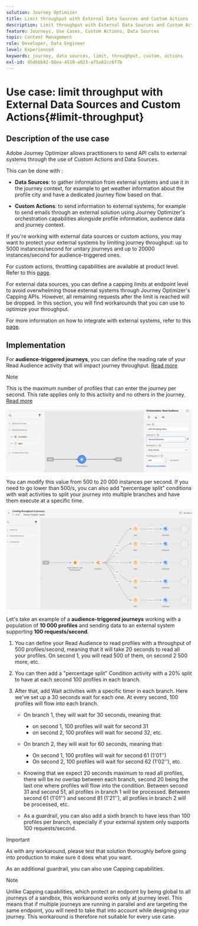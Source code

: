 ```yaml
---
solution: Journey Optimizer
title: Limit throughput with External Data Sources and Custom Actions
description: Limit throughput with External Data Sources and Custom Actions
feature: Journeys, Use Cases, Custom Actions, Data Sources
topic: Content Management
role: Developer, Data Engineer
level: Experienced
keywords: journey, data sources, limit, throughput, custom, actions
exl-id: 45d6bb82-88ea-4510-a023-a75a82cc6f7b
---
```

# Use case: limit throughput with External Data Sources and Custom Actions{#limit-throughput}

## Description of the use case

Adobe Journey Optimizer allows practitioners to send API calls to external systems through the use of Custom Actions and Data Sources.

This can be done with :

* **Data Sources**: to gather information from external systems and use it in the journey context, for example to get weather information about the profile city and have a dedicated journey flow based on that.

* **Custom Actions**: to send information to external systems, for example to send emails through an external solution using Journey Optimizer's orchestration capabilities alongside profile information, audience data and journey context.

If you're working with external data sources or custom actions, you may want to protect your external systems by limiting journey throughput: up to 5000 instances/second for unitary journeys and up to 20000 instances/second for audience-triggered ones. 

For custom actions, throttling capabilities are available at product level. Refer to this [page](../configuration/external-systems.md#capping).

For external data sources, you can define a capping limits at endpoint level to avoid overwhelming those external systems through Journey Optimizer's Capping APIs. However, all remaining requests after the limit is reached will be dropped. In this section, you will find workarounds that you can use to optimize your throughput. 

For more information on how to integrate with external systems, refer to this [page](../configuration/external-systems.md).

## Implementation

For **audience-triggered journeys**, you can define the reading rate of your Read Audience activity that will impact journey throughput. [Read more](../building-journeys/read-audience.md)

>[!NOTE]
>
> This is the maximum number of profiles that can enter the journey per second. This rate applies only to this activity and no others in the journey. [Read more](../building-journeys/read-audience.md)


![](assets/limit-throughput-1.png)

You can modify this value from 500 to 20 000 instances per second. If you need to go lower than 500/s, you can also add "percentage split" conditions with wait activities to split your journey into multiple branches and have them execute at a specific time.

![](assets/limit-throughput-2.png)

Let's take an example of a **audience-triggered journeys** working with a population of **10 000 profiles** and sending data to an external system supporting **100 requests/second**.

1. You can define your Read Audience to read profiles with a throughput of 500 profiles/second, meaning that it will take 20 seconds to read all your profiles. On second 1, you will read 500 of them, on second 2 500 more, etc. 

1. You can then add a "percentage split" Condition activity with a 20% split to have at each second 100 profiles in each branch.

1. After that, add Wait activities with a specific timer in each branch. Here we've set up a 30 seconds wait for each one. At every second, 100 profiles will flow into each branch.

    * On branch 1, they will wait for 30 seconds, meaning that:
         * on second 1, 100 profiles will wait for second 31
         * on second 2, 100 profiles will wait for second 32, etc.

    * On branch 2, they will wait for 60 seconds, meaning that:
         * On second 1, 100 profiles will wait for second 61 (1'01'')
         * On second 2, 100 profiles will wait for second 62 (1'02''), etc.

    * Knowing that we expect 20 seconds maximum to read all profiles, there will be no overlap between each branch, second 20 being the last one where profiles will flow into the condition. Between second 31 and second 51, all profiles in branch 1 will be processed. Between second 61 (1'01'') and second 81 (1'21''), all profiles in branch 2 will be processed, etc.

    * As a guardrail, you can also add a sixth branch to have less than 100 profiles per branch, especially if your external system only supports 100 requests/second. 

>[!IMPORTANT]
>
>As with any workaround, please test that solution thoroughly before going into production to make sure it does what you want.

As an additional guardrail, you can also use Capping capabilities.

>[!NOTE]
>
>Unlike Capping capabilities, which protect an endpoint by being global to all journeys of a sandbox, this workaround works only at journey level. This means that if multiple journeys are running in parallel and are targeting the same endpoint, you will need to take that into account while designing your journey. This workaround is therefore not suitable for every use case.
